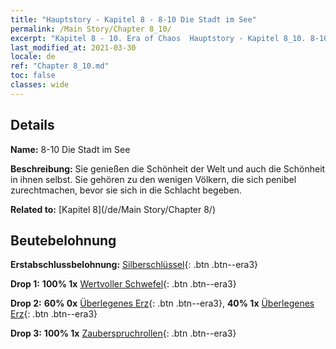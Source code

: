 ```yaml
---
title: "Hauptstory - Kapitel 8 - 8-10 Die Stadt im See"
permalink: /Main Story/Chapter 8_10/
excerpt: "Kapitel 8 - 10. Era of Chaos  Hauptstory - Kapitel 8_10. 8-10 Die Stadt im See"
last_modified_at: 2021-03-30
locale: de
ref: "Chapter 8_10.md"
toc: false
classes: wide
---
```


## Details

 **Name:** 8-10 Die Stadt im See

 **Beschreibung:** Sie genießen die Schönheit der Welt und auch die Schönheit in ihnen selbst. Sie gehören zu den wenigen Völkern, die sich penibel zurechtmachen, bevor sie sich in die Schlacht begeben.

 **Related to:** [Kapitel 8](/de/Main Story/Chapter 8/)

## Beutebelohnung

 **Erstabschlussbelohnung:** [Silberschlüssel](/de/Items/con_693/){: .btn .btn--era3}

 **Drop 1:** **100% 1x** [Wertvoller Schwefel](/de/Items/mat_29/){: .btn .btn--era3}

 **Drop 2:** **60% 0x** [Überlegenes Erz](/de/Items/mat_19/){: .btn .btn--era3}, **40% 1x** [Überlegenes Erz](/de/Items/mat_19/){: .btn .btn--era3}

 **Drop 3:** **100% 1x** [Zauberspruchrollen](/de/Items/con_694/){: .btn .btn--era3}

